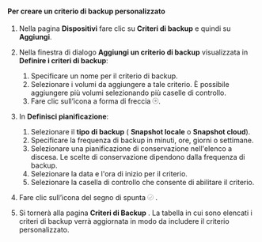 <!--author=SharS last changed: 11/04/15-->


#### <a name="to-create-a-custom-backup-policy"></a>Per creare un criterio di backup personalizzato
1. Nella pagina **Dispositivi** fare clic su **Criteri di backup** e quindi su **Aggiungi**.
2. Nella finestra di dialogo **Aggiungi un criterio di backup** visualizzata in **Definire i criteri di backup**:
   
   1. Specificare un nome per il criterio di backup.
   2. Selezionare i volumi da aggiungere a tale criterio. È possibile aggiungere più volumi selezionando più caselle di controllo.
   3. Fare clic sull’icona a forma di freccia  ![icona del segno di spunta](./media/storsimple-create-custom-backup-policy-u2/HCS_ArrowIcon-include.png).
3. In **Definisci pianificazione**:
   
   1. Selezionare il **tipo di backup** ( **Snapshot locale** o **Snapshot cloud**).
   2. Specificare la frequenza di backup in minuti, ore, giorni o settimane.
   3. Selezionare una pianificazione di conservazione nell'elenco a discesa. Le scelte di conservazione dipendono dalla frequenza di backup. 
   4. Selezionare la data e l'ora di inizio per il criterio.
   5. Selezionare la casella di controllo che consente di abilitare il criterio.
4. Fare clic sull’icona del segno di spunta  ![icona del segno di spunta](./media/storsimple-add-backup-policy-u2/HCS_CheckIcon-include.png) .
5. Si tornerà alla pagina **Criteri di Backup** . La tabella in cui sono elencati i criteri di backup verrà aggiornata in modo da includere il criterio personalizzato.

